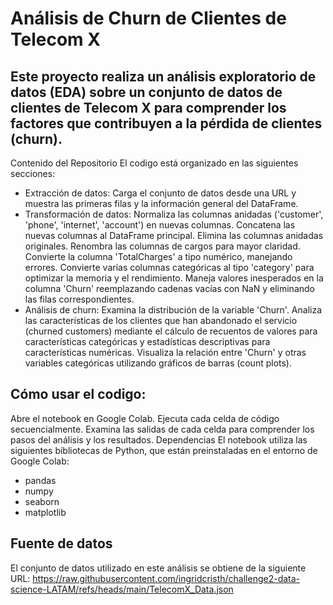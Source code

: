 # Análisis de Churn de Clientes de Telecom X
## Este proyecto realiza un análisis exploratorio de datos (EDA) sobre un conjunto de datos de clientes de Telecom X para comprender los factores que contribuyen a la pérdida de clientes (churn).

Contenido del Repositorio
El codigo está organizado en las siguientes secciones:

* Extracción de datos: Carga el conjunto de datos desde una URL y muestra las primeras filas y la información general del DataFrame.
* Transformación de datos:
Normaliza las columnas anidadas ('customer', 'phone', 'internet', 'account') en nuevas columnas.
Concatena las nuevas columnas al DataFrame principal.
Elimina las columnas anidadas originales.
Renombra las columnas de cargos para mayor claridad.
Convierte la columna 'TotalCharges' a tipo numérico, manejando errores.
Convierte varias columnas categóricas al tipo 'category' para optimizar la memoria y el rendimiento.
Maneja valores inesperados en la columna 'Churn' reemplazando cadenas vacías con NaN y eliminando las filas correspondientes.
* Análisis de churn:
Examina la distribución de la variable 'Churn'.
Analiza las características de los clientes que han abandonado el servicio (churned customers) mediante el cálculo de recuentos de valores para características categóricas y estadísticas descriptivas para características numéricas.
Visualiza la relación entre 'Churn' y otras variables categóricas utilizando gráficos de barras (count plots).

## Cómo usar el codigo:
Abre el notebook en Google Colab.
Ejecuta cada celda de código secuencialmente.
Examina las salidas de cada celda para comprender los pasos del análisis y los resultados.
Dependencias
El notebook utiliza las siguientes bibliotecas de Python, que están preinstaladas en el entorno de Google Colab:

* pandas
* numpy
* seaborn
* matplotlib

## Fuente de datos
El conjunto de datos utilizado en este análisis se obtiene de la siguiente URL: https://raw.githubusercontent.com/ingridcristh/challenge2-data-science-LATAM/refs/heads/main/TelecomX_Data.json

